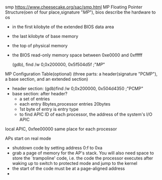 

smp  https://www.cheesecake.org/sac/smp.html
MP Floating Pointer Structure(oen of four place,signature "_MP_"), bios describe the hardware to os
- in the first kilobyte of the extended BIOS data area
- the last kilobyte of base memory
- the top of physical memory
- the BIOS read-only memory space between 0xe0000 and 0xfffff

    (gdb), find /w 0,0x200000, 0x5f504d5f  ;"_MP_"

MP Configuration Table(optional) (three parts: a header(signature "PCMP"), a base section, and an extended section)
- header section: (gdb)find /w 0,0x200000, 0x504d4350  ;"PCMP"
- base section: after header?
    - a set of entries
    - each entry 8bytes,processor entries 20bytes
    - 1st byte of entry is entry type
    - to find APIC ID of each processor, the address of the system's I/O APIC

local APIC, 0xfee00000 same place for each processor

APs start on real mode
- shutdown code by setting address 0:f to 0xa
- grab a page of memory for the AP's stack. You will also need space to store the `trampoline' code, i.e. the code the processor executes after waking up to switch to protected mode and jump to the kernel
- the start of the code must be at a page-aligned address
- 